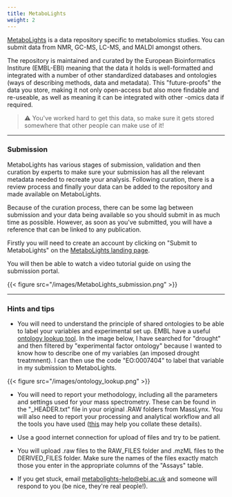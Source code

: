 ```yaml
---
title: MetaboLights
weight: 2
---
```


[MetaboLights](https://www.ebi.ac.uk/metabolights/) is a data repository specific to metabolomics studies. You can submit data from NMR, GC-MS, LC-MS, and MALDI amongst others.

The repository is maintained and curated by the European Bioinformatics Institure (EMBL-EBI) meaning that the data it holds is well-formatted and 
integrated with a number of other standardized databases and ontologies (ways of describing methods, data and metadata). This "future-proofs" the data
you store, making it not only open-access but also more findable and re-useable, as well as meaning it can be integrated with other -omics data if required. 

> :warning: You've worked hard to get this data, so make sure it gets stored somewhere that other people can make use of it!

---
### Submission

MetaboLights has various stages of submission, validation and then curation by experts to make sure your submission has all the relevant metadata needed
to recreate your analysis. Following curation, there is a review process and finally your data can be added to the repository and made available on MetaboLights.

Because of the curation process, there can be some lag between submission and your data being available so you should submit in as much time as possible. However,
as soon as you've submitted, you will have a reference that can be linked to any publication.

Firstly you will need to create an account by clicking on "Submit to MetaboLights" on the [MetaboLights landing page](https://www.ebi.ac.uk/metabolights/).

You will then be able to watch a video tutorial guide on using the submission portal.

{{< figure src="/images/MetaboLights_submission.png" >}}

---
### Hints and tips

- You will need to understand the principle of shared ontologies to be able to label your variables and experimental set up. EMBL have a useful [ontology lookup tool](https://www.ebi.ac.uk/ols/index).
In the image below, I have searched for "drought" and then filtered by "experimental factor ontology" because I wanted to know how to describe one of my variables (an imposed drought treatmnent).
I can then use the code "EO:0007404" to label that variable in my submission to MetaboLights.

{{< figure src="/images/ontology_lookup.png" >}}

- You will need to report your methodology, including all the parameters and settings used for your mass spectrometry. These can be found in the "_HEADER.txt" file in your original
.RAW folders from MassLynx. You will also need to report your processing and analytical workflow and all the tools you have used ([this](https://untargeted-metabolomics-workflow.netlify.app/08_data-archiving-citation/03_citing-tools/) may help you collate these details).

- Use a good internet connection for upload of files and try to be patient.

- You will upload .raw files to the RAW_FILES folder and .mzML files to the DERIVED_FILES folder. Make sure the names of the files exactly match those you enter in the appropriate
columns of the "Assays" table.

- If you get stuck, email metabolights-help@ebi.ac.uk and someone will respond to you (be nice, they're real people!).



